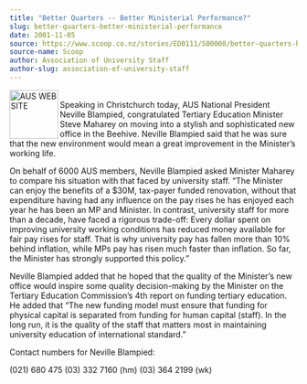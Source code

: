 ```yaml
---
title: "Better Quarters -- Better Ministerial Performance?"
slug: better-quarters-better-ministerial-performance
date: 2001-11-05
source: https://www.scoop.co.nz/stories/ED0111/S00008/better-quarters-better-ministerial-performance.htm
source-name: Scoop
author: Association of University Staff
author-slug: association-of-university-staff
---
```


<p><img align="left" width="85" height="85" src="http://www.aus.ac.nz/pictures/logo.gif" alt="AUS WEB SITE" border="0"><br>Speaking in Christchurch
today, AUS National President Neville Blampied,
congratulated Tertiary Education Minister Steve Maharey on
moving into a stylish and sophisticated new office in the
Beehive. Neville Blampied said that he was sure that the new
environment would mean a great improvement in the Minister’s
working life.</p>

<p>On behalf of 6000 AUS members, Neville
Blampied asked Minister Maharey to compare his situation
with that faced by university staff. “The Minister can enjoy
the benefits of a $30M, tax-payer funded renovation, without
that expenditure having had any influence on the pay rises
he has enjoyed each year he has been an MP and Minister. In
contrast, university staff for more than a decade, have
faced a rigorous trade-off: Every dollar spent on improving
university working conditions has reduced money available
for fair pay rises for staff. That is why university pay has
fallen more than 10% behind inflation, while MPs pay has
risen much faster than inflation. So far, the Minister has
strongly supported this policy.”</p>

<p>Neville Blampied added
that he hoped that the quality of the Minister’s new office
would inspire some quality decision-making by the Minister
on the Tertiary Education Commission’s 4th report on funding
tertiary education. He added that “The new funding model
must ensure that funding for physical capital is separated
from funding for human capital (staff). In the long run, it
is the quality of the staff that matters most in maintaining
university education of international
standard.”</p>



<p>Contact numbers for Neville
Blampied:</p>

<p>(021) 680 475		(03) 332 7160  (hm)		(03) 364
2199
(wk)</p>  
